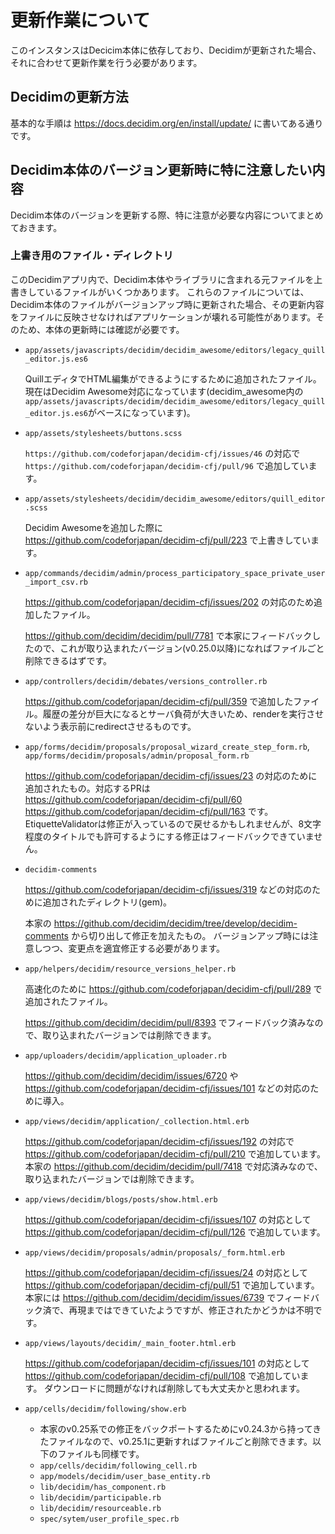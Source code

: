 # 更新作業について

このインスタンスはDecicim本体に依存しており、Decidimが更新された場合、それに合わせて更新作業を行う必要があります。

## Decidimの更新方法

基本的な手順は https://docs.decidim.org/en/install/update/ に書いてある通りです。

## Decidim本体のバージョン更新時に特に注意したい内容

Decidim本体のバージョンを更新する際、特に注意が必要な内容についてまとめておきます。

### 上書き用のファイル・ディレクトリ

このDecidimアプリ内で、Decidim本体やライブラリに含まれる元ファイルを上書きしているファイルがいくつかあります。
これらのファイルについては、Decidim本体のファイルがバージョンアップ時に更新された場合、その更新内容をファイルに反映させなければアプリケーションが壊れる可能性があります。そのため、本体の更新時には確認が必要です。

* `app/assets/javascripts/decidim/decidim_awesome/editors/legacy_quill_editor.js.es6`

  QuillエディタでHTML編集ができるようにするために追加されたファイル。現在はDecidim Awesome対応になっています(decidim_awesome内の`app/assets/javascripts/decidim/decidim_awesome/editors/legacy_quill_editor.js.es6`がベースになっています)。

* `app/assets/stylesheets/buttons.scss`

  `https://github.com/codeforjapan/decidim-cfj/issues/46` の対応で `https://github.com/codeforjapan/decidim-cfj/pull/96` で追加しています。

* `app/assets/stylesheets/decidim/decidim_awesome/editors/quill_editor.scss`

  Decidim Awesomeを追加した際に https://github.com/codeforjapan/decidim-cfj/pull/223 で上書きしています。

* `app/commands/decidim/admin/process_participatory_space_private_user_import_csv.rb`

  https://github.com/codeforjapan/decidim-cfj/issues/202 の対応のため追加したファイル。

  https://github.com/decidim/decidim/pull/7781 で本家にフィードバックしたので、これが取り込まれたバージョン(v0.25.0以降)になればファイルごと削除できるはずです。

* `app/controllers/decidim/debates/versions_controller.rb`

  https://github.com/codeforjapan/decidim-cfj/pull/359 で追加したファイル。履歴の差分が巨大になるとサーバ負荷が大きいため、renderを実行させないよう表示前にredirectさせるものです。

* `app/forms/decidim/proposals/proposal_wizard_create_step_form.rb`, `app/forms/decidim/proposals/admin/proposal_form.rb`

  https://github.com/codeforjapan/decidim-cfj/issues/23 の対応のために追加されたもの。対応するPRは https://github.com/codeforjapan/decidim-cfj/pull/60 https://github.com/codeforjapan/decidim-cfj/pull/163 です。
  EtiquetteValidatorは修正が入っているので戻せるかもしれませんが、8文字程度のタイトルでも許可するようにする修正はフィードバックできていません。

* `decidim-comments`

  https://github.com/codeforjapan/decidim-cfj/issues/319 などの対応のために追加されたディレクトリ(gem)。

  本家の https://github.com/decidim/decidim/tree/develop/decidim-comments から切り出して修正を加えたもの。
  バージョンアップ時には注意しつつ、変更点を適宜修正する必要があります。

* `app/helpers/decidim/resource_versions_helper.rb`

  高速化のために https://github.com/codeforjapan/decidim-cfj/pull/289 で追加されたファイル。

  https://github.com/decidim/decidim/pull/8393 でフィードバック済みなので、取り込まれたバージョンでは削除できます。

* `app/uploaders/decidim/application_uploader.rb`

  https://github.com/decidim/decidim/issues/6720 や https://github.com/codeforjapan/decidim-cfj/issues/101 などの対応のために導入。

* `app/views/decidim/application/_collection.html.erb`

  https://github.com/codeforjapan/decidim-cfj/issues/192 の対応で https://github.com/codeforjapan/decidim-cfj/pull/210 で追加しています。
  本家の https://github.com/decidim/decidim/pull/7418 で対応済みなので、取り込まれたバージョンでは削除できます。

* `app/views/decidim/blogs/posts/show.html.erb`

  https://github.com/codeforjapan/decidim-cfj/issues/107 の対応として https://github.com/codeforjapan/decidim-cfj/pull/126 で追加しています。


* `app/views/decidim/proposals/admin/proposals/_form.html.erb`

  https://github.com/codeforjapan/decidim-cfj/issues/24 の対応として https://github.com/codeforjapan/decidim-cfj/pull/51 で追加しています。
  本家には https://github.com/decidim/decidim/issues/6739 でフィードバック済で、再現まではできていたようですが、修正されたかどうかは不明です。

* `app/views/layouts/decidim/_main_footer.html.erb`

  https://github.com/codeforjapan/decidim-cfj/issues/101 の対応として https://github.com/codeforjapan/decidim-cfj/pull/108 で追加しています。
  ダウンロードに問題がなければ削除しても大丈夫かと思われます。

* `app/cells/decidim/following/show.erb`
    * 本家のv0.25系での修正をバックポートするためにv0.24.3から持ってきたファイルなので、v0.25.1に更新すればファイルごと削除できます。以下のファイルも同様です。
    * `app/cells/decidim/following_cell.rb`
    * `app/models/decidim/user_base_entity.rb`
    * `lib/decidim/has_component.rb`
    * `lib/decidim/participable.rb`
    * `lib/decidim/resourceable.rb`
    * `spec/sytem/user_profile_spec.rb`
